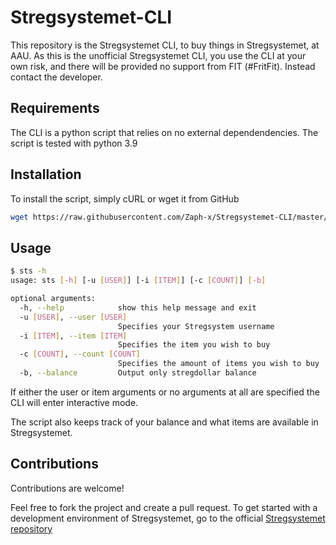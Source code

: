 # Stregsystemet-CLI

This repository is the Stregsystemet CLI, to buy things in Stregsystemet, at AAU.
As this is the unofficial Stregsystemet CLI, you use the CLI at your own risk, and there will be provided no support from FIT (#FritFit). Instead contact the developer.

## Requirements

The CLI is a python script that relies on no external dependendencies. The script is tested with python 3.9

## Installation

To install the script, simply cURL or wget it from GitHub

```bash
wget https://raw.githubusercontent.com/Zaph-x/Stregsystemet-CLI/master/main.py -O sts
```

## Usage

```bash
$ sts -h
usage: sts [-h] [-u [USER]] [-i [ITEM]] [-c [COUNT]] [-b]

optional arguments:
  -h, --help            show this help message and exit
  -u [USER], --user [USER]
                        Specifies your Stregsystem username
  -i [ITEM], --item [ITEM]
                        Specifies the item you wish to buy
  -c [COUNT], --count [COUNT]
                        Specifies the amount of items you wish to buy
  -b, --balance         Output only stregdollar balance
  ```

If either the user or item arguments or no arguments at all are specified the CLI will enter interactive mode.

The script also keeps track of your balance and what items are available in Stregsystemet.

## Contributions

Contributions are welcome!

Feel free to fork the project and create a pull request. 
To get started with a development environment of Stregsystemet, go to the official [Stregsystemet repository](https://github.com/f-klubben/stregsystemet)
